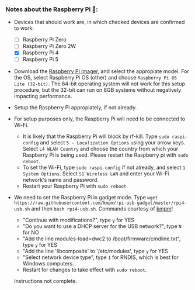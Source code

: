 ### Notes about the Raspberry Pi 🥧:
* Devices that should work are, in which checked devices are confirmed to work:
  - [ ] Raspberry Pi Zero
  - [ ] Raspberry Pi Zero 2W
  - [x] Raspberry Pi 4
  - [ ] Raspberry Pi 5
* Download the [Raspberry Pi Imager](https://www.raspberrypi.com/software/), and select the appropiate model. For the OS, select Raspberry Pi OS (other) and choose ``Raspberry Pi OS Lite (32-bit)``. The 64-bit operating system will not work for this setup procedure, but the 32-bit can run on 8GB systems without negatively impacting performance.
* Setup the Raspberry Pi appropiately, if not already.
* For setup purposes only, the Raspberry Pi will need to be connected to Wi-Fi.
  * It is likely that the Raspberry Pi will block by rf-kill. Type ``sudo raspi-config`` and select ``5 - Localization Options`` using your arrow keys. Select ``L4 WLAN Country`` and choose the country from which your Raspberry Pi is being used. Please restart the Raspberry pi with ``sudo reboot``.
  * To set the Wi-Fi, type ``sudo raspi-config`` if not already, and select ``1 System Options``. Select ``S1 Wireless LAN`` and enter your Wi-Fi network's name and password.
  * Restart your Raspberry Pi with ``sudo reboot``.
* We need to set the Raspberry Pi in gadget mode. Type ``wget https://raw.githubusercontent.com/kmpm/rpi-usb-gadget/master/rpi4-usb.sh`` and then ``bash rpi4-usb.sh``. Commands courtesy of [kmpm](https://github.com/kmpm/rpi-usb-gadget)!
  * "Continue with modifications?", type ``y`` for YES
  * "Do you want to use a DHCP server for the USB network?", type ``N`` for NO
  * "Add the line modules-load=dwc2 to /boot/firmware/cmdline.txt", type ``y`` for YES
  * "Add the line 'libcomposite' to '/etc/modules', type ``y`` for YES
  * "Select network device type", type ``1`` for RNDIS, which is best for Windows computers.
  * Restart for changes to take effect with ``sudo reboot``.

  Instructions not complete.

